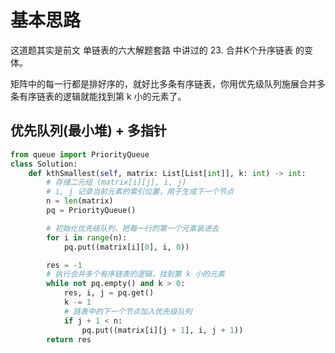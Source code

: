 # 基本思路
这道题其实是前文
单链表的六大解题套路 中讲过的 23. 合并K个升序链表 的变体。

矩阵中的每一行都是排好序的，就好比多条有序链表，你用优先级队列施展合并多条有序链表的逻辑就能找到第 k 小的元素了。

## 优先队列(最小堆) + 多指针
```python
from queue import PriorityQueue
class Solution:
    def kthSmallest(self, matrix: List[List[int]], k: int) -> int:
        # 存储二元组 (matrix[i][j], i, j)
        # i, j 记录当前元素的索引位置，用于生成下一个节点
        n = len(matrix)
        pq = PriorityQueue()

        # 初始化优先级队列，把每一行的第一个元素装进去
        for i in range(n):
            pq.put((matrix[i][0], i, 0))

        res = -1
        # 执行合并多个有序链表的逻辑，找到第 k 小的元素
        while not pq.empty() and k > 0:
            res, i, j = pq.get()
            k -= 1
            # 链表中的下一个节点加入优先级队列
            if j + 1 < n:
                pq.put((matrix[i][j + 1], i, j + 1))
        return res
```
